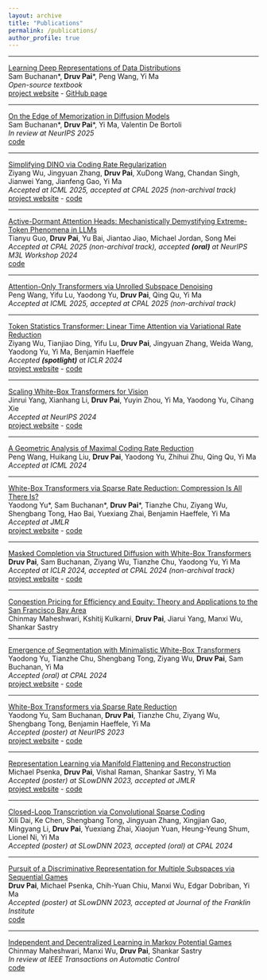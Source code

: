 ```yaml
---
layout: archive
title: "Publications"
permalink: /publications/
author_profile: true
---
```


---

[Learning Deep Representations of Data Distributions](https://ma-lab-berkeley.github.io/deep-representation-learning-book/)
<br> Sam Buchanan\*, **Druv Pai**\*, Peng Wang, Yi Ma
<br> <i>Open-source textbook</i>
<br> [project website](https://ma-lab-berkeley.github.io/deep-representation-learning-book/) - [GitHub page](https://github.com/Ma-Lab-Berkeley/deep-representation-learning-book)


---

[On the Edge of Memorization in Diffusion Models](https://arxiv.org/abs/2508.17689)
<br> Sam Buchanan\*, **Druv Pai**\*, Yi Ma, Valentin De Bortoli
<br> <i>In review at NeurIPS 2025</i>
<br> [code](https://github.com/DruvPai/diffusion_mem_gen)

---

[Simplifying DINO via Coding Rate Regularization](https://arxiv.org/abs/2502.10385)
<br> Ziyang Wu, Jingyuan Zhang, **Druv Pai**, XuDong Wang, Chandan Singh, Jianwei Yang, Jianfeng Gao, Yi Ma
<br> <i>Accepted at ICML 2025, accepted at CPAL 2025 (non-archival track)</i>
<br> [project website](https://robinwu218.github.io/SimDINO/) - [code](https://github.com/RobinWu218/SimDINO)

--- 


[Active-Dormant Attention Heads: Mechanistically Demystifying Extreme-Token Phenomena in LLMs](https://arxiv.org/abs/2410.13835)
<br> Tianyu Guo, **Druv Pai**, Yu Bai, Jiantao Jiao, Michael Jordan, Song Mei
<br> <i>Accepted at CPAL 2025 (non-archival track), accepted <b>(oral)</b> at NeurIPS M3L Workshop 2024</i>
<br> [code](https://github.com/GuoTianYu2000/Active-Dormant-Attention)

---

[Attention-Only Transformers via Unrolled Subspace Denoising](https://arxiv.org/abs/2506.03790)
<br> Peng Wang, Yifu Lu, Yaodong Yu, **Druv Pai**, Qing Qu, Yi Ma
<br> <i>Accepted at ICML 2025, accepted at CPAL 2025 (non-archival track)</i>

---

[Token Statistics Transformer: Linear Time Attention via Variational Rate Reduction](https://arxiv.org/abs/2412.17810)
<br> Ziyang Wu, Tianjiao Ding, Yifu Lu, **Druv Pai**, Jingyuan Zhang, Weida Wang, Yaodong Yu, Yi Ma, Benjamin Haeffele
<br> <i>Accepted <b>(spotlight)</b> at ICLR 2024</i>
<br> [project website](https://robinwu218.github.io/ToST/) - [code](https://github.com/RobinWu218/ToST)

---

[Scaling White-Box Transformers for Vision](https://arxiv.org/abs/2405.20299)
<br> Jinrui Yang, Xianhang Li, **Druv Pai**, Yuyin Zhou, Yi Ma, Yaodong Yu, Cihang Xie
<br> <i>Accepted at NeurIPS 2024</i>
<br> [project website](https://rayjryang.github.io/CRATE-alpha/) - [code](https://github.com/UCSC-VLAA/CRATE-alpha)

---

[A Geometric Analysis of Maximal Coding Rate Reduction](https://arxiv.org/abs/2406.01909)
<br> Peng Wang, Huikang Liu, **Druv Pai**, Yaodong Yu, Zhihui Zhu, Qing Qu, Yi Ma
<br> <i>Accepted at ICML 2024</i>

---

[White-Box Transformers via Sparse Rate Reduction: Compression Is All There Is?](https://arxiv.org/abs/2311.13110)
<br> Yaodong Yu\*, Sam Buchanan\*, **Druv Pai**\*, Tianzhe Chu, Ziyang Wu, Shengbang Tong, Hao Bai, Yuexiang Zhai, Benjamin Haeffele, Yi Ma
<br> <i>Accepted at JMLR</i>
<br> [project website](https://ma-lab-berkeley.github.io/CRATE/) - [code](https://github.com/Ma-Lab-Berkeley/CRATE)

---

[Masked Completion via Structured Diffusion with White-Box Transformers](https://arxiv.org/abs/2404.02446)
<br> **Druv Pai**, Sam Buchanan, Ziyang Wu, Tianzhe Chu, Yaodong Yu, Yi Ma 
<br> <i> Accepted at ICLR 2024, accepted at CPAL 2024 (non-archival track)</i>
<br> [project website](https://ma-lab-berkeley.github.io/CRATE/) - [code](https://github.com/Ma-Lab-Berkeley/CRATE)

---

[Congestion Pricing for Efficiency and Equity: Theory and Applications to the San Francisco Bay Area](https://arxiv.org/abs/2401.16844)
<br>Chinmay Maheshwari, Kshitij Kulkarni, **Druv Pai**, Jiarui Yang, Manxi Wu, Shankar Sastry

---

[Emergence of Segmentation with Minimalistic White-Box Transformers](https://arxiv.org/abs/2308.16271)
<br> Yaodong Yu, Tianzhe Chu, Shengbang Tong, Ziyang Wu, **Druv Pai**, Sam Buchanan, Yi Ma
<br> <i>Accepted (oral) at CPAL 2024</i>
<br> [project website](https://ma-lab-berkeley.github.io/CRATE/) - [code](https://github.com/Ma-Lab-Berkeley/CRATE)

---

[White-Box Transformers via Sparse Rate Reduction](https://arxiv.org/abs/2306.01129)
<br> Yaodong Yu, Sam Buchanan, **Druv Pai**, Tianzhe Chu, Ziyang Wu, Shengbang Tong, Benjamin Haeffele, Yi Ma 
<br> <i> Accepted (poster) at NeurIPS 2023</i>
<br> [project website](https://ma-lab-berkeley.github.io/CRATE/) - [code](https://github.com/Ma-Lab-Berkeley/CRATE)

---

[Representation Learning via Manifold Flattening and Reconstruction](https://arxiv.org/abs/2305.01777)
<br> Michael Psenka, **Druv Pai**, Vishal Raman, Shankar Sastry, Yi Ma 
<br> <i> Accepted (poster) at SLowDNN 2023, accepted at JMLR</i>
<br> [project website](https://www.michaelpsenka.io/papers/flatteningnetwork/) - [code](https://github.com/michael-psenka/manifold-linearization)

---

[Closed-Loop Transcription via Convolutional Sparse Coding](https://arxiv.org/abs/2302.09347)
<br> Xili Dai, Ke Chen, Shengbang Tong, Jingyuan Zhang, Xingjian Gao, Mingyang Li, **Druv Pai**, Yuexiang Zhai, Xiaojun Yuan, Heung-Yeung Shum, Lionel Ni, Yi Ma 
<br> <i> Accepted (poster) at SLowDNN 2023, accepted (oral) at CPAL 2024</i>

---

[Pursuit of a Discriminative Representation for Multiple Subspaces via Sequential Games](https://arxiv.org/abs/2206.09120)
<br> **Druv Pai**, Michael Psenka, Chih-Yuan Chiu, Manxi Wu, Edgar Dobriban, Yi Ma 
<br> <i> Accepted (poster) at SLowDNN 2023, accepted at Journal of the Franklin Institute</i>
<br> [code](https://github.com/DruvPai/MultipleSubspaceRepresentationPursuit)

---

[Independent and Decentralized Learning in Markov Potential Games](https://arxiv.org/abs/2205.14590)
<br> Chinmay Maheshwari, Manxi Wu, **Druv Pai**, Shankar Sastry 
<br> <i> In review at IEEE Transactions on Automatic Control </i>
<br> [code](https://github.com/DruvPai/IndependentDecentralizedMPGLearning)


